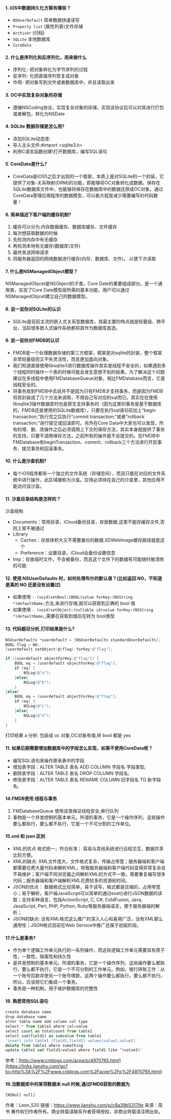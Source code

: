 #### 1. iOS中数据持久化方案有哪些？

- `NSUserDefault` 简单数据快速读写
- `Property list` (属性列表)文件存储
- `Archiver` (归档)
- `SQLite` 本地数据库
- `CoreData`

#### 2. 什么是序列化和反序列化，用来做什么

- 序列化- 把对象转化为字节序列的过程
- 反序列- 化把直接序列恢复成对象
- 作用- 把对象写到文件或者数据库中，并且读取出来

#### 3. OC中实现复杂对象的存储

- 遵循NSCoding协议，实现复杂对象的存储，实现该协议后可以对其进行打包或者解包，转化为NSDate

#### 4. SQLite 数据存储是怎么用?

- 添加SQLite动态库:
- 导入主头文件:#import <sqlite3.h>
- 利用C语言函数创建\打开数据库，编写SQL语句

#### 5. CoreData是什么?

- CoreData是iOS5之后才出现的一个框架，本质上是对SQLite的一个封装，它提供了对象-关系映射(ORM)的功能，即能够将OC对象转化成数据，保存在SQLite数据库文件中，也能够将保存在数据库中的数据还原成OC对象，通过CoreData管理应用程序的数据模型，可以极大程度减少需要编写的代码数量！

#### 6. 简单描述下客户端的缓存机制?

1. 缓存可以分为:内存数据缓存、数据库缓存、文件缓存
2. 每次想获取数据的时候
3. 先检测内存中有无缓存
4. 再检测本地有无缓存(数据库\文件)
5. 最终发送网络请求
6. 将服务器返回的网络数据进行缓存(内存、数据库、文件)， 以便下次读取

#### 7. 什么是NSManagedObject模型？

NSManagedObjcet是NSObject的子类，Core Date的重要组成部分。是一个通用类，实现了Core Date模型层所需的基本功能，用户可以通过NSManagedObjcet建立自己的数据模型。

#### 8. 说一说你对SQLite的认识

- SQLite是目前主流的嵌入式关系型数据库，其最主要的特点就是轻量级、跨平台，当前很多嵌入式操作系统都将其作为数据库首选。

#### 9. 说一说你对FMDB的认识

- FMDB是一个处理数据存储的第三方框架，框架是对sqlite的封装，整个框架非常轻量级但又不失灵活性，而且更加面向对象。
- 我们知道直接使用libsqlite3进行数据库操作其实是线程不安全的，如果遇到多个线程同时操作一个表的时候可能会发生意想不到的结果。为了解决这个问题建议在多线程中使用FMDatabaseQueue对象，相比FMDatabase而言，它是线程安全的。
- 将事务放到FMDB中去说并不是因为只有FMDB才支持事务，而是因为FMDB将其封装成了几个方法来调用，不用自己写对应的sql而已。其实在在使用libsqlite3操作数据库时也是原生支持事务的（因为这里的事务是基于数据库的，FMDB还是使用的SQLite数据库），只要在执行sql语句前加上“begin transaction;”执行完之后执行“commit transaction;”或者“rollback transaction;”进行提交或回滚即可。另外在Core Data中大家也可以发现，所有的增、删、改操作之后必须调用上下文的保存方法，其实本身就提供了事务的支持，只要不调用保存方法，之前所有的操作是不会提交的。在FMDB中FMDatabase有beginTransaction、commit、rollback三个方法进行开启事务、提交事务和回滚事务。

#### 10. 什么是沙盒机制?

- 每个iOS程序都有一个独立的文件系统（存储空间），而且只能在对应的文件系统中进行操作，此区域被称为沙盒。应用必须待在自己的沙盒里，其他应用不能访问该沙盒。

#### 11. 沙盒目录结构是怎样的？

沙盒结构

- Documents：常用目录，iCloud备份目录，存放数据,这里不能存缓存文件,否则上架不被通过
- Library
    - Caches：存放体积大又不需要备份的数据,SDWebImage缓存路径就是这个
    - Preference：设置目录，iCloud会备份设置信息
- tmp：存放临时文件，不会被备份，而且这个文件下的数据有可能随时被清除的可能

#### 12. 使用 NSUserDefaults 时，如何处理布尔的默认值？(比如返回 NO，不知道是真的 NO 还是没有设置过)

- 如果使用 `- (void)setBool:(BOOL)value forKey:(NSString *)defaultName;`方法,来进行存储,就可以获取到正确的 bool 值
- 如果使用 `- (void)setObject:(nullable id)value forKey:(NSString *)defaultName;`,需要在获取到值后在转为 bool类型

#### 13. 代码题目分析,打印结果是什么?



```objectivec
NSUserDefaults *userdefault = [NSUserDefaults standardUserDefaults];
BOOL flag = NO;
[userdefault setObject:@(flag) forKey:@"flag"];

if ([userdefault objectForKey:@"flag"]) {
    BOOL eq = [userdefault objectForKey:@"flag"];
    if (eq) {
        NSLog(@"a");
    }else{
        NSLog(@"b");
    }
}else{
    BOOL eq = [userdefault objectForKey:@"flag"];
    if (eq) {
        NSLog(@"c");
    }else{
        NSLog(@"d");
    }
}
```

打印结果 a
分析: 包装成 oc 对象,OC对象有值,转 bool 都是 yes

#### 11. 如果后期需要增加数据库中的字段怎么实现，如果不使用CoreData呢？

- 编写SQL语句来操作原来表中的字段
- 增加表字段：ALTER TABLE 表名 ADD COLUMN 字段名 字段类型;
- 删除表字段：ALTER TABLE 表名 DROP COLUMN 字段名;
- 修改表字段：ALTER TABLE 表名 RENAME COLUMN 旧字段名 TO 新字段名;

#### 14.FMDB使用 线程与事务

1. FMDatabaseQueue 使用该类保证线程安全,串行队列
2. 事物是一个并发控制的基本单元，所谓的事务，它是一个操作序列，这些操作要么都执行，要么都不执行，它是一个不可分割的工作单位。

#### 15.xml 和 json 区别

- XML的优点
    格式统一，符合标准； 容易与其他系统进行远程交互，数据共享比较方便。
- XML的缺点:
    XML文件庞大，文件格式复杂，传输占带宽；服务器端和客户端都需要花费大量代码来解析XML，导致服务器端和客户端代码变得异常复杂且不易维护；客户端不同浏览器之间解析XML的方式不一致，需要重复编写很多代码；服务器端和客户端解析XML花费较多的资源和时间。
- JSON的优点：
    数据格式比较简单，易于读写，格式都是压缩的，占用带宽小；易于解析，客户端JavaScript可以简单的通过eval()进行JSON数据的读取；支持多种语言，包括ActionScript, C, C#, ColdFusion, Java, JavaScript, Perl, PHP, Python, Ruby等服务器端语言，便于服务器端的解析；
- JSON的缺点:
    没有XML格式这么推广的深入人心和喜用广泛，没有XML那么通用性；JSON格式目前在Web Service中推广还属于初级阶段。

#### 17.什么是事务?

- 作为单个逻辑工作单元执行的一系列操作，而这些逻辑工作单元需要具有原子性，一致性，隔离性和持久性
- 是并发控制的基本单元。所谓的事务，它是一个操作序列，这些操作要么都执行，要么都不执行，它是一个不可分割的工作单元。例如，银行转账工作：从一个账号扣款并使另一个账号增款，这两个操作要么都执行，要么都不执行。所以，应该把它们看成一个事务。
- 事务是一种机制，用于维护数据库的完整性

#### 18. 熟悉常用SQL语句



```jsx
create database name
drop database name
alter table name add column col type
select * from table1 where col=value
select count as totalcount from table1
select sum(field1) as sumvalue from table1
'insert into table1 (field1,field2) values(value1,value2) '
delete from table1 where something
update table1 set field1=value1 where field1 like ’%value1%'
```

参考：[http://www.cnblogs.com/acpe/p/4970765.html](https://links.jianshu.com/go?to=http%3A%2F%2Fwww.cnblogs.com%2Facpe%2Fp%2F4970765.html)

#### 19.当数据库中的某项数据未 null 时候,通过FMDB获取的数据为

```
[NSNull null]
```



作者：Leon_520
链接：https://www.jianshu.com/p/c8a39b53179e
来源：简书
著作权归作者所有。商业转载请联系作者获得授权，非商业转载请注明出处。